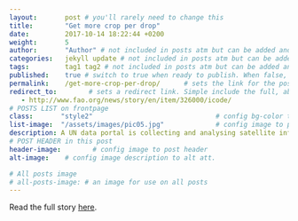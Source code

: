 ```yaml
---
layout:       post # you'll rarely need to change this
title:        "Get more crop per drop"
date:         2017-10-14 18:22:44 +0200
weight:       5
author:       "Author" # not included in posts atm but can be added and used later
categories:   jekyll update # not included in posts atm but can be added and used later
tags:         tag1 tag2 # not included in posts atm but can be added and used later
published:    true # switch to true when ready to publish. When false, you can check your links and share drafts using the github file for this page e.g https://github.com/sparcopen/open-to/blob/master/_posts/2017-04-10-welcome-to-jekyll.markdown
permalink:    /get-more-crop-per-drop/      # sets the link for the post. E.g permalink: /battle-disease/
redirect_to:        # sets a redirect link. Simple include the full, absolute link you want below
   - http://www.fao.org/news/story/en/item/326000/icode/
# POSTS LIST on frontpage
class:       "style2"                               # config bg-color to post list card (1 to 5)
list-image:  "/assets/images/pic05.jpg"             # config image to post list card (1 to 15 are generic colors and will fit with anything used if no images can be found)
description: A UN data portal is collecting and analysing satellite information to improve land and water productivity and boost sustainability of agricultural systems.
# POST HEADER in this post
header-image:        # config image to post header
alt-image:    # config image description to alt att.

# All posts image
# all-posts-image: # an image for use on all posts
---
```

Read the full story [here](http://www.fao.org/news/story/en/item/326000/icode/).

